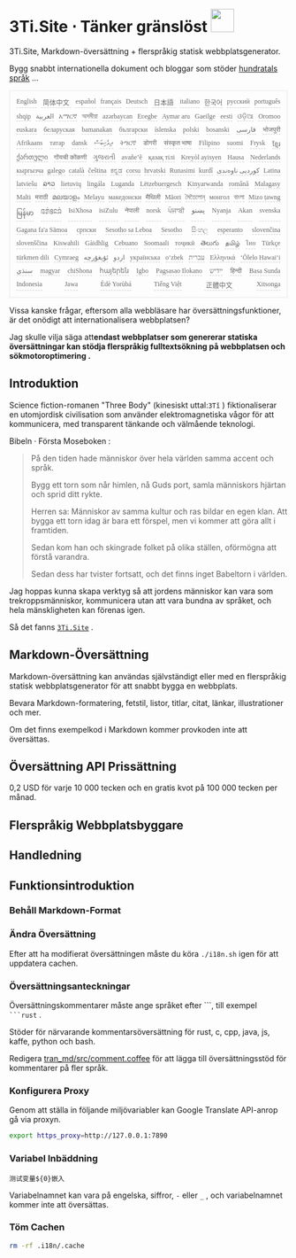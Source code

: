 <h1 style="justify-content:space-between">3Ti.Site ⋅ Tänker gränslöst <img src="//i-01.eu.org/3Ti/logo.svg" style="user-select:none;margin-top:-1px;width:42px"></h1>

3Ti.Site, Markdown-översättning + flerspråkig statisk webbplatsgenerator.

Bygg snabbt internationella dokument och bloggar som stöder [hundratals språk](https://github.com/i18n-site/node/blob/main/lang/src/index.js) ...

<pre class="langli" style="display:flex;flex-wrap:wrap;background:transparent;border:1px solid #eee;font-size:12px;box-shadow:0 0 3px inset #eee;padding:12px 5px 4px 12px;justify-content:space-between;"><style>pre.langli i{font-weight:300;font-family:s;margin-right:7px;margin-bottom:8px;font-style:normal;color:#666;border-bottom:1px dashed #ccc;}</style><i>English</i><i> 简体中文 </i><i>español</i><i>français</i><i>Deutsch</i><i> 日本語 </i><i>italiano</i><i>한국어</i><i>русский</i><i>português</i><i>shqip</i><i>‫العربية‬</i><i>አማርኛ</i><i>অসমীয়া</i><i>azərbaycan</i><i>Eʋegbe</i><i>Aymar aru</i><i>Gaeilge</i><i>eesti</i><i>ଓଡ଼ିଆ</i><i>Oromoo</i><i>euskara</i><i>беларуская</i><i>bamanakan</i><i>български</i><i>íslenska</i><i>polski</i><i>bosanski</i><i>‫فارسی‬</i><i>भोजपुरी</i><i>Afrikaans</i><i>татар</i><i>dansk</i><i>‫ދިވެހިބަސް‬</i><i>ትግርኛ</i><i>डोगरी</i><i>संस्कृत भाषा</i><i>Filipino</i><i>suomi</i><i>Frysk</i><i>ខ្មែរ</i><i>ქართული</i><i>गोंयची कोंकणी</i><i>ગુજરાતી</i><i>avañe’ẽ</i><i>қазақ тілі</i><i>Kreyòl ayisyen</i><i>Hausa</i><i>Nederlands</i><i>кыргызча</i><i>galego</i><i>català</i><i>čeština</i><i>ಕನ್ನಡ</i><i>corsu</i><i>hrvatski</i><i>Runasimi</i><i>kurdî</i><i>‫کوردیی ناوەندی‬</i><i>Latina</i><i>latviešu</i><i>ລາວ</i><i>lietuvių</i><i>lingála</i><i>Luganda</i><i>Lëtzebuergesch</i><i>Kinyarwanda</i><i>română</i><i>Malagasy</i><i>Malti</i><i>मराठी</i><i>മലയാളം</i><i>Melayu</i><i>македонски</i><i>मैथिली</i><i>Māori</i><i>মৈতৈলোন্</i><i>монгол</i><i>বাংলা</i><i>Mizo ṭawng</i><i>မြန်မာ</i><i>𞄀𞄄𞄰𞄩𞄍𞄜𞄰</i><i>IsiXhosa</i><i>isiZulu</i><i>नेपाली</i><i>norsk</i><i>ਪੰਜਾਬੀ</i><i>‫پښتو‬</i><i>Nyanja</i><i>Akan</i><i>svenska</i><i>Gagana fa'a Sāmoa</i><i>српски</i><i>Sesotho sa Leboa</i><i>Sesotho</i><i>සිංහල</i><i>esperanto</i><i>slovenčina</i><i>slovenščina</i><i>Kiswahili</i><i>Gàidhlig</i><i>Cebuano</i><i>Soomaali</i><i>тоҷикӣ</i><i>తెలుగు</i><i>தமிழ்</i><i>ไทย</i><i>Türkçe</i><i>türkmen dili</i><i>Cymraeg</i><i>‫ئۇيغۇرچە‬</i><i>‫اردو‬</i><i>українська</i><i>o‘zbek</i><i>‫עברית‬</i><i>Ελληνικά</i><i>ʻŌlelo Hawaiʻi</i><i>‫سنڌي‬</i><i>magyar</i><i>chiShona</i><i>հայերեն</i><i>Igbo</i><i>Pagsasao Ilokano</i><i>‫ייִדיש‬</i><i>हिन्दी</i><i>Basa Sunda</i><i>Indonesia</i><i>Jawa</i><i>Èdè Yorùbá</i><i>Tiếng Việt</i><i> 正體中文 </i><i>Xitsonga</i></pre>

Vissa kanske frågar, eftersom alla webbläsare har översättningsfunktioner, är det onödigt att internationalisera webbplatsen?

Jag skulle vilja säga att**endast webbplatser som genererar statiska översättningar kan stödja flerspråkig fulltextsökning på webbplatsen och sökmotoroptimering .**

## Introduktion

Science fiction-romanen &quot;Three Body&quot; (kinesiskt uttal:`3Tǐ` ) fiktionaliserar en utomjordisk civilisation som använder elektromagnetiska vågor för att kommunicera, med transparent tänkande och välmående teknologi.

Bibeln · Första Moseboken :

> På den tiden hade människor över hela världen samma accent och språk.
>
> Bygg ett torn som når himlen, nå Guds port, samla människors hjärtan och sprid ditt rykte.
>
> Herren sa: Människor av samma kultur och ras bildar en egen klan. Att bygga ett torn idag är bara ett förspel, men vi kommer att göra allt i framtiden.
>
> Sedan kom han och skingrade folket på olika ställen, oförmögna att förstå varandra.
>
> Sedan dess har tvister fortsatt, och det finns inget Babeltorn i världen.

Jag hoppas kunna skapa verktyg så att jordens människor kan vara som trekroppsmänniskor, kommunicera utan att vara bundna av språket, och hela mänskligheten kan förenas igen.

Så det fanns [`3Ti.Site`](//3Ti.Site) .

## Markdown-Översättning

Markdown-översättning kan användas självständigt eller med en flerspråkig statisk webbplatsgenerator för att snabbt bygga en webbplats.

Bevara Markdown-formatering, fetstil, listor, titlar, citat, länkar, illustrationer och mer.

Om det finns exempelkod i Markdown kommer provkoden inte att översättas.

## Översättning API Prissättning

0,2 USD för varje 10 000 tecken och en gratis kvot på 100 000 tecken per månad.

## Flerspråkig Webbplatsbyggare

## Handledning

## Funktionsintroduktion

### Behåll Markdown-Format

### Ändra Översättning

Efter att ha modifierat översättningen måste du köra `./i18n.sh` igen för att uppdatera cachen.

### Översättningsanteckningar

Översättningskommentarer måste ange språket efter \```, till exempel ` ```rust` .

Stöder för närvarande kommentarsöversättning för rust, c, cpp, java, js, kaffe, python och bash.

Redigera [tran_md/src/comment.coffee](https://github.com/i18n-site/node/blob/main/tran_md/src/comment.coffee) för att lägga till översättningsstöd för kommentarer på fler språk.

### Konfigurera Proxy

Genom att ställa in följande miljövariabler kan Google Translate API-anrop gå via proxyn.

```bash
export https_proxy=http://127.0.0.1:7890
```

### Variabel Inbäddning

```
测试变量${0}嵌入
```

Variabelnamnet kan vara på engelska, siffror, `-` eller `_` , och variabelnamnet kommer inte att översättas.

### Töm Cachen

```bash
rm -rf .i18n/.cache
```
